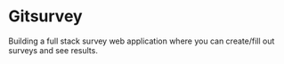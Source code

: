 # Gitsurvey
Building a full stack survey web application where you can create/fill out surveys and see results. 
